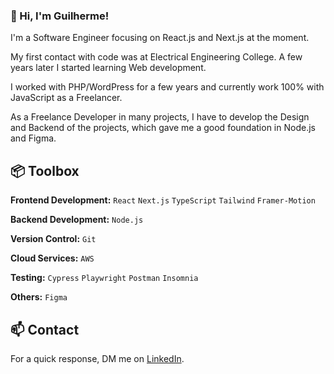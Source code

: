### 👋 Hi, I'm Guilherme!

I'm a Software Engineer focusing on React.js and Next.js at the moment.

My first contact with code was at Electrical Engineering College. A few years later I started learning Web development.

I worked with PHP/WordPress for a few years and currently work 100% with JavaScript as a Freelancer.

As a Freelance Developer in many projects, I have to develop the Design and Backend of the projects, which gave me a good foundation in Node.js and Figma.

## 📦 Toolbox

**Frontend Development:** `React` `Next.js` `TypeScript` `Tailwind` `Framer-Motion`

**Backend Development:** `Node.js`

**Version Control:** `Git`

**Cloud Services:** `AWS`

**Testing:** `Cypress` `Playwright` `Postman` `Insomnia`

**Others:** `Figma`

## 📫 Contact

For a quick response, DM me on [LinkedIn](https://www.linkedin.com/in/guilhermeduccini/).
